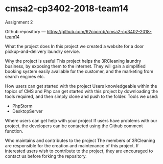 # cmsa2-cp3402-2018-team14
Assignment 2


Github repository — https://github.com/92coorob/cmsa2-cp3402-2018-team14

What the project does
In this project we created a website for a door pickup-and-delivery laundry service. 

Why the project is useful
This project helps the 3RCleaning laundry business, by exposing them to the internet. They will gain a simplified booking system easily available for the customer, and the marketing from search engines etc. 

How users can get started with the project
Users knowledgeable within the topics of CMS and Php can get started with this project by downloading the tools required, and then simply clone and push to the folder. 
Tools we used: 
- PhpStorm
- DesktopServer

Where users can get help with your project
If users have problems with our project, the developers can be contacted using the Github comment function. 

Who maintains and contributes to the project
The members of 3RCleaning are responsible for the creation and maintenance of this project. If interested users wish to contribute to the project, they are encouraged to contact us before forking the repository.

